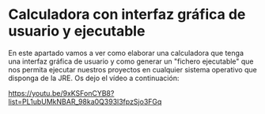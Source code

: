 # Calculadora con interfaz gráfica de usuario y ejecutable

En este apartado vamos a ver como elaborar una calculadora que tenga una interfaz gráfica de usuario y como generar un "fichero ejecutable" que nos permita ejecutar nuestros proyectos en cualquier sistema operativo que disponga de la JRE. Os dejo el vídeo a continuación:

https://youtu.be/9xKSFonCYB8?list=PL1ubUMkNBAR_98ka0Q393l3fpzSjo3FGq
